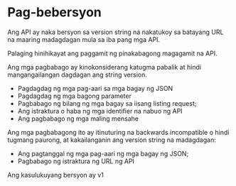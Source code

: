 # Pag-bebersyon

Ang API ay naka bersyon sa version string na nakatukoy sa batayang URL na maaring madagdagan mula sa iba pang mga API.

Palaging hinihikayat ang paggamit ng pinakabagong magagamit na API.

Ang mga pagbabago ay kinokonsiderang katugma pabalik at hindi mangangailangan dagdagan ang string version.

* Pagdagdag ng mga pag-aari sa mga bagay ng JSON
* Pagdagdag ng mga bagong parameter
* Pagbabago ng bilang ng mga bagay sa iisang listing request;
* Ang istraktura o haba ng mga identifier na nabuo ng API
* Ang pagbabago ng mga maling mensahe

Ang mga pagbabagong ito ay itinuturing na backwards incompatible o hindi tugmang paurong, at kakailanganin ang version string na madagdagan:

* Ang pagtanggal ng mga pag-aari ng mga bagay ng JSON;
* Pagbabago ng istraktura ng URL ng API

Ang kasulukuyang bersyon ay v1  


